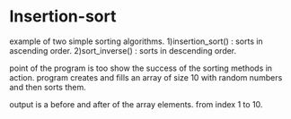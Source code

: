 # Insertion-sort

example of two simple sorting algorithms. 
1)insertion_sort() : sorts in ascending order.
2)sort_inverse() : sorts in descending order.

point of the program is too show the success of the sorting methods in action. program creates and fills an array of size 10 with random numbers and then sorts them. 

output is a before and after of the array elements. from index 1 to 10.
